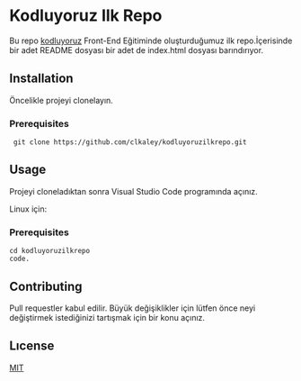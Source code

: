 # Kodluyoruz Ilk Repo
Bu repo [kodluyoruz](https://www.kodluyoruz.org/) Front-End Eğitiminde oluşturduğumuz ilk repo.İçerisinde bir adet README dosyası bir adet de index.html dosyası barındırıyor.

## Installation
Öncelikle projeyi clonelayın.


### Prerequisites
```
 git clone https://github.com/clkaley/kodluyoruzilkrepo.git 
```



## Usage
Projeyi cloneladıktan sonra Visual Studio Code programında açınız.

Linux için:

### Prerequisites
```
cd kodluyoruzilkrepo 
code.
```



## Contributing
Pull requestler kabul edilir. Büyük değişiklikler için lütfen önce neyi değiştirmek istediğinizi tartışmak için bir konu açınız.

## Lıcense
[MIT](https://opensource.org/licenses/MIT)



